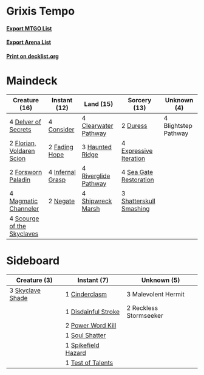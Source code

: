 # Grixis Tempo

#### [Export MTGO List](../collection/Grixis%20Tempo/Grixis%20Tempo.txt)
#### [Export Arena List](../collection/Grixis%20Tempo/Grixis%20Tempo_arena.txt)
#### [Print on decklist.org](http://decklist.org/?deckmain=4%09Blightstep%20Pathway%0A4%09Clearwater%20Pathway%0A4%09Consider%0A4%09Delver%20of%20Secrets%0A2%09Duress%0A4%09Expressive%20Iteration%0A2%09Fading%20Hope%0A2%09Florian,%20Voldaren%20Scion%0A2%09Forsworn%20Paladin%0A3%09Haunted%20Ridge%0A4%09Infernal%20Grasp%0A4%09Magmatic%20Channeler%0A2%09Negate%0A4%09Riverglide%20Pathway%0A4%09Scourge%20of%20the%20Skyclaves%0A4%09Sea%20Gate%20Restoration%0A3%09Shatterskull%20Smashing%0A4%09Shipwreck%20Marsh&deckside=1%09Cinderclasm%0A1%09Disdainful%20Stroke%0A3%09Malevolent%20Hermit%0A2%09Power%20Word%20Kill%0A2%09Reckless%20Stormseeker%0A3%09Skyclave%20Shade%0A1%09Soul%20Shatter%0A1%09Spikefield%20Hazard%0A1%09Test%20of%20Talents)
# Maindeck

|                                            Creature (16)                                            |                                       Instant (12)                                        |                                           Land (15)                                           |                                           Sorcery (13)                                           |    Unknown (4)     |
|-----------------------------------------------------------------------------------------------------|-------------------------------------------------------------------------------------------|-----------------------------------------------------------------------------------------------|--------------------------------------------------------------------------------------------------|--------------------|
|4 [Delver of Secrets](http://gatherer.wizards.com/Pages/Card/Details.aspx?multiverseid=226749)       |4 [Consider](http://gatherer.wizards.com/Pages/Card/Details.aspx?multiverseid=534803)      |4 [Clearwater Pathway](http://gatherer.wizards.com/Pages/Card/Details.aspx?multiverseid=491913)|2 [Duress](http://gatherer.wizards.com/Pages/Card/Details.aspx?multiverseid=14557)                |4 Blightstep Pathway|
|2 [Florian, Voldaren Scion](http://gatherer.wizards.com/Pages/Card/Details.aspx?multiverseid=535017) |2 [Fading Hope](http://gatherer.wizards.com/Pages/Card/Details.aspx?multiverseid=534812)   |3 [Haunted Ridge](http://gatherer.wizards.com/Pages/Card/Details.aspx?multiverseid=535061)     |4 [Expressive Iteration](http://gatherer.wizards.com/Pages/Card/Details.aspx?multiverseid=513678) |                    |
|2 [Forsworn Paladin](http://gatherer.wizards.com/Pages/Card/Details.aspx?multiverseid=527391)        |4 [Infernal Grasp](http://gatherer.wizards.com/Pages/Card/Details.aspx?multiverseid=534880)|4 [Riverglide Pathway](http://gatherer.wizards.com/Pages/Card/Details.aspx?multiverseid=491920)|4 [Sea Gate Restoration](http://gatherer.wizards.com/Pages/Card/Details.aspx?multiverseid=491706) |                    |
|4 [Magmatic Channeler](http://gatherer.wizards.com/Pages/Card/Details.aspx?multiverseid=491789)      |2 [Negate](http://gatherer.wizards.com/Pages/Card/Details.aspx?multiverseid=423707)        |4 [Shipwreck Marsh](http://gatherer.wizards.com/Pages/Card/Details.aspx?multiverseid=535066)   |3 [Shatterskull Smashing](http://gatherer.wizards.com/Pages/Card/Details.aspx?multiverseid=491802)|                    |
|4 [Scourge of the Skyclaves](http://gatherer.wizards.com/Pages/Card/Details.aspx?multiverseid=491760)|                                                                                           |                                                                                               |                                                                                                  |                    |


# Sideboard

|                                       Creature (3)                                        |                                         Instant (7)                                          |     Unknown (5)      |
|-------------------------------------------------------------------------------------------|----------------------------------------------------------------------------------------------|----------------------|
|3 [Skyclave Shade](http://gatherer.wizards.com/Pages/Card/Details.aspx?multiverseid=491763)|1 [Cinderclasm](http://gatherer.wizards.com/Pages/Card/Details.aspx?multiverseid=491776)      |3 Malevolent Hermit   |
|                                                                                           |1 [Disdainful Stroke](http://gatherer.wizards.com/Pages/Card/Details.aspx?multiverseid=420705)|2 Reckless Stormseeker|
|                                                                                           |2 [Power Word Kill](http://gatherer.wizards.com/Pages/Card/Details.aspx?multiverseid=527401)  |                      |
|                                                                                           |1 [Soul Shatter](http://gatherer.wizards.com/Pages/Card/Details.aspx?multiverseid=491765)     |                      |
|                                                                                           |1 [Spikefield Hazard](http://gatherer.wizards.com/Pages/Card/Details.aspx?multiverseid=491809)|                      |
|                                                                                           |1 [Test of Talents](http://gatherer.wizards.com/Pages/Card/Details.aspx?multiverseid=513536)  |                      |

